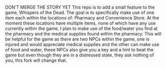 DON'T MERGE THE STORY YET
This repo is to add a small feature to the game, Whispers of the Dead. The goal is to specifically make use of one item each within the locations of: Pharmacy and Convenience Store.
At the moment these locations have multiple items, none of which have any use currently within the game, I plan to make use of the food/water you find at the pharmacy and the
medical supplies found within the pharmacy. This will be helpful for the game as there are two NPCs within the game, one is injured and would appreciate medical supplies and the other
can make use of food and water, these NPCs also give you a key and a hint to beat the game but even though they are in a distressed state, they ask nothing of you,
this fork will change that.
